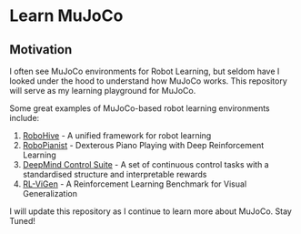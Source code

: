 # Learn MuJoCo

## Motivation

I often see MuJoCo environments for Robot Learning, but seldom have I looked under the hood to understand how MuJoCo works. This repository will serve as my learning playground for MuJoCo.

Some great examples of MuJoCo-based robot learning environments include:

1. [RoboHive](https://github.com/vikashplus/robohive) - A unified framework for robot learning
2. [RoboPianist](https://github.com/google-research/robopianist) - Dexterous Piano Playing with Deep Reinforcement Learning
3. [DeepMind Control Suite](https://github.com/google-deepmind/dm_control/tree/main/dm_control/suite) - A set of continuous control tasks with a standardised structure and interpretable rewards
4. [RL-ViGen](https://github.com/gemcollector/RL-ViGen) - A Reinforcement Learning Benchmark for Visual Generalization

I will update this repository as I continue to learn more about MuJoCo. Stay Tuned!
